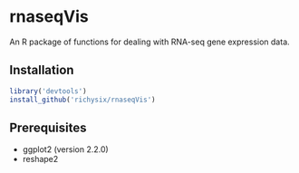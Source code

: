 # rnaseqVis

An R package of functions for dealing with RNA-seq gene expression data.

## Installation

```R
library('devtools')
install_github('richysix/rnaseqVis')
```

## Prerequisites

* ggplot2 (version 2.2.0)
* reshape2
